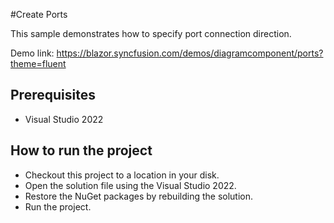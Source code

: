 #Create Ports

This sample demonstrates how to specify port connection direction.

Demo link:
https://blazor.syncfusion.com/demos/diagramcomponent/ports?theme=fluent



## Prerequisites

* Visual Studio 2022

## How to run the project

* Checkout this project to a location in your disk.
* Open the solution file using the Visual Studio 2022.
* Restore the NuGet packages by rebuilding the solution.
* Run the project.
